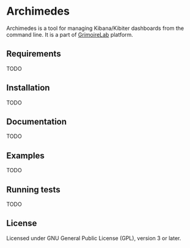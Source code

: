 # Archimedes

Archimedes is a tool for managing Kibana/Kibiter dashboards from the command line. It is a part of [GrimoireLab](https://grimoirelab.github.io) platform.

## Requirements

TODO


## Installation

TODO


## Documentation

TODO


## Examples

TODO

## Running tests

TODO

## License

Licensed under GNU General Public License (GPL), version 3 or later.